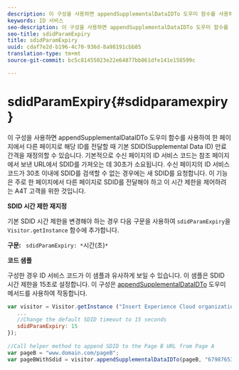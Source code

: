```yaml
---
description: 이 구성을 사용하면 appendSupplementalDataIDTo 도우미 함수를 사용하여 한 페이지에서 다른 페이지로 해당 ID를 전달할 때 기본 SDID(Supplemental Data ID) 만료 간격을 재정의할 수 있습니다. 기본적으로 수신 페이지의 ID 서비스 코드는 참조 페이지에서 보낸 URL에서 SDID를 가져오는 데 30초가 소요됩니다. 수신 페이지의 ID 서비스 코드가 30초 이내에 SDID를 검색할 수 없는 경우에는 새 SDID를 요청합니다. 이 기능은 주로 한 페이지에서 다른 페이지로 SDID를 전달해야 하고 이 시간 제한을 제어하려는 A4T 고객을 위한 것입니다.
keywords: ID 서비스
seo-description: 이 구성을 사용하면 appendSupplementalDataIDTo 도우미 함수를 사용하여 한 페이지에서 다른 페이지로 해당 ID를 전달할 때 기본 SDID(Supplemental Data ID) 만료 간격을 재정의할 수 있습니다. 기본적으로 수신 페이지의 ID 서비스 코드는 참조 페이지에서 보낸 URL에서 SDID를 가져오는 데 30초가 소요됩니다. 수신 페이지의 ID 서비스 코드가 30초 이내에 SDID를 검색할 수 없는 경우에는 새 SDID를 요청합니다. 이 기능은 주로 한 페이지에서 다른 페이지로 SDID를 전달해야 하고 이 시간 제한을 제어하려는 A4T 고객을 위한 것입니다.
seo-title: sdidParamExpiry
title: sdidParamExpiry
uuid: cdaf7e2d-b196-4c70-936d-8a98191cbb85
translation-type: tm+mt
source-git-commit: bc5c81455023e22e64877bb861dfe141e158599c

---
```



# sdidParamExpiry{#sdidparamexpiry}

이 구성을 사용하면 appendSupplementalDataIDTo 도우미 함수를 사용하여 한 페이지에서 다른 페이지로 해당 ID를 전달할 때 기본 SDID(Supplemental Data ID) 만료 간격을 재정의할 수 있습니다. 기본적으로 수신 페이지의 ID 서비스 코드는 참조 페이지에서 보낸 URL에서 SDID를 가져오는 데 30초가 소요됩니다. 수신 페이지의 ID 서비스 코드가 30초 이내에 SDID를 검색할 수 없는 경우에는 새 SDID를 요청합니다. 이 기능은 주로 한 페이지에서 다른 페이지로 SDID를 전달해야 하고 이 시간 제한을 제어하려는 A4T 고객을 위한 것입니다.

**SDID 시간 제한 재지정**

기본 SDID 시간 제한을 변경해야 하는 경우 다음 구문을 사용하여 `sdidParamExpiry`을 `Visitor.getInstance` 함수에 추가합니다.

**구문:** ` sdidParamExpiry: *`시간(초)`*`

**코드 샘플**

구성한 경우 ID 서비스 코드가 이 샘플과 유사하게 보일 수 있습니다. 이 샘플은 SDID 시간 제한을 15초로 설정합니다. 이 구성은 [appendSupplementalDataIDTo](../../library/get-set/appendsupplementaldataidto.md#reference-65d09de6fde0418f8c62fa79304a755d) 도우미 메서드를 사용하여 작동합니다.

```js
var visitor = Visitor.getInstance ("Insert Experience Cloud organization ID here",{ 
   ... 
   //Change the default SDID timeout to 15 seconds 
   sdidParamExpiry: 15 
}); 
 
//Call helper method to append SDID to the Page B URL from Page A 
var pageB = "www.domain.com/pageB"; 
var pageBWithSdid = visitor.appendSupplementalDataIDTo(pageB, "67987653465787219"); 
```

